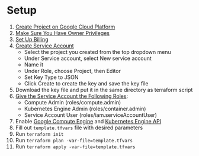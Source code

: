 # Setup
1. [Create Project on Google Cloud Platform](https://console.cloud.google.com/projectcreate)
2. [Make Sure You Have Owner Privileges](https://console.cloud.google.com/iam-admin/iam) 
3. [Set Up Billing](https://console.cloud.google.com/billing)
4. [Create Service Account](https://console.cloud.google.com/apis/credentials/serviceaccountkey)  
    - Select the project you created from the top dropdown menu
    - Under Service account, select New service account
    - Name it
    - Under Role, choose Project, then Editor
    - Set Key Type to JSON
    - Click Create to create the key and save the key file
6. Download the key file and put it in the same directory as terraform script 
7. [Give the Service Account the Following Roles](https://console.cloud.google.com/iam-admin/iam):
   - Compute Admin (roles/compute.admin)
   - Kubernetes Engine Admin (roles/container.admin)
   - Service Account User (roles/iam.serviceAccountUser)
14. Enable [Google Compute Engine](https://console.developers.google.com/apis/library/compute.googleapis.com) and [Kubernetes Engine API](https://console.developers.google.com/apis/library/container.googleapis.com)
15. Fill out `template.tfvars` file with desired parameters 
16. Run `terraform init`  
17. Run `terraform plan -var-file=template.tfvars`  
18. Run `terraform apply -var-file=template.tfvars` 
